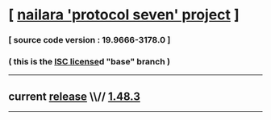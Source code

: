 
# [ [nailara 'protocol seven' project](http://src.nailara.net/) ]

### [ source code version : 19.9666-3178.0 ]

### ( this is the [ISC license](license)d "base" branch )
---
## current [release](https://github.com/anotherlink/nailara/releases) \\\\// [1.48.3](https://github.com/anotherlink/nailara/releases/tag/1.48.3)
---
